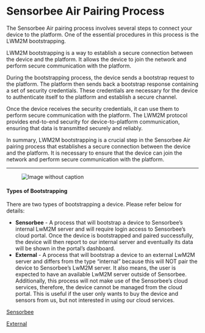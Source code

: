 # Sensorbee Air Pairing Process

The Sensorbee Air pairing process involves several steps to connect your device to the platform. One of the essential procedures in this process is the LWM2M bootstrapping.

LWM2M bootstrapping is a way to establish a secure connection between the device and the platform. It allows the device to join the network and perform secure communication with the platform.

During the bootstrapping process, the device sends a bootstrap request to the platform. The platform then sends back a bootstrap response containing a set of security credentials. These credentials are necessary for the device to authenticate itself to the platform and establish a secure channel.

Once the device receives the security credentials, it can use them to perform secure communication with the platform. The LWM2M protocol provides end-to-end security for device-to-platform communication, ensuring that data is transmitted securely and reliably.

In summary, LWM2M bootstrapping is a crucial step in the Sensorbee Air pairing process that establishes a secure connection between the device and the platform. It is necessary to ensure that the device can join the network and perform secure communication with the platform.

***

<figure><img src="https://image-forwarder.notaku.so/aHR0cHM6Ly93d3cubm90aW9uLnNvL2ltYWdlL2h0dHBzJTNBJTJGJTJGczMtdXMtd2VzdC0yLmFtYXpvbmF3cy5jb20lMkZzZWN1cmUubm90aW9uLXN0YXRpYy5jb20lMkZkN2YwMGFhNS1lZDk1LTQyNzUtYTE3YS1hYzI2MTk0Mjk4ZWYlMkZVbnRpdGxlZC5wbmc_dGFibGU9YmxvY2smc3BhY2VJZD04YTlhZWQwNi1mODQ0LTRkZTQtYjk2Yi1jMTUyNjkzMWM1NTcmaWQ9ZGI1NzI1M2YtMjBlNC00ZDIyLWFlODMtYjQ2OWRlZjM0MGRkJmNhY2hlPXYyJndpZHRoPTE0MTUuOTg0Mzc1" alt="Image without caption"><figcaption></figcaption></figure>

#### Types of Bootstrapping <a href="#b31cd771cf764aebbf62cb95a86f7ee7" id="b31cd771cf764aebbf62cb95a86f7ee7"></a>

There are two types of bootstrapping a device. Please refer below for details:

* **Sensorbee** - A process that will bootstrap a device to Sensorbee’s internal LwM2M server and will require login access to Sensorbee’s cloud portal. Once the device is bootstrapped and paired successfully, the device will then report to our internal server and eventually its data will be shown in the portal’s dashboard.
* **External** - A process that will bootstrap a device to an external LwM2M server and differs from the type “internal” because this will NOT pair the device to Sensorbee’s LwM2M server. It also means, the user is expected to have an available LwM2M server outside of Sensorbee. Additionally, this process will not make use of the Sensorbee’s cloud services, therefore, the device cannot be managed from the cloud portal. This is useful if the user only wants to buy the device and sensors from us, but not interested in using our cloud services.

[Sensorbee](https://docs.sensorbee.com/sensorbee-air-product-manual/sensorbee-air-pairing-process/sensorbee)

[External](https://docs.sensorbee.com/sensorbee-air-product-manual/sensorbee-air-pairing-process/external)
